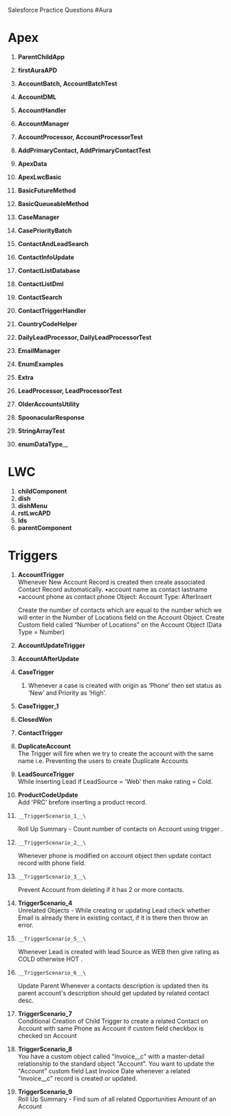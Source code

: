Salesforce Practice Questions
#Aura

# Apex
1. __ParentChildApp__
2. __firstAuraAPD__


1.	__AccountBatch, AccountBatchTest__
2.	__AccountDML__
3.	__AccountHandler__
4.	__AccountManager__
5.	__AccountProcessor, AccountProcessorTest__
6.	__AddPrimaryContact, AddPrimaryContactTest__
7.	__ApexData__
8.	__ApexLwcBasic__
9.	__BasicFutureMethod__
10.	__BasicQueueableMethod__
11.	__CaseManager__
12.	__CasePriorityBatch__
13.	__ContactAndLeadSearch__
14.	__ContactInfoUpdate__
15.	__ContactListDatabase__
16.	__ContactListDml__
17.	__ContactSearch__
18.	__ContactTriggerHandler__
19.	__CountryCodeHelper__
20.	__DailyLeadProcessor, DailyLeadProcessorTest__
21.	__EmailManager__
22.	__EnumExamples__
23.	__Extra__
24.	__LeadProcessor, LeadProcessorTest__
25.	__OlderAccountsUtility__
26.	__SpoonacularResponse__
27.	__StringArrayTest__
28.	__enumDataType____

# LWC 
1. __childComponent__
2. __dish__
3. __dishMenu__
4. __rstLwcAPD__
5. __lds__
6. __parentComponent__

# Triggers
1.	__AccountTrigger__\
      Whenever New Account Record is created then create associated Contact Record automatically.
        •account name as contact lastname
        •account phone as contact phone
         Object: Account
         Type: AfterInsert

      Create the number of contacts which are equal to the number which we will enter in the Number of Locations field on the Account Object.
	    Create Custom field called “Number of Locations” on the Account Object (Data Type = Number)

2.	__AccountUpdateTrigger__
3.	__AccountAfterUpdate__
4.	__CaseTrigger__
	1. Whenever a case is created with origin as ‘Phone’ then 
	set status as ‘New’ and Priority as ‘High’.
5.	__CaseTrigger_1__
6.	__ClosedWon__
7.	__ContactTrigger__
8.	__DuplicateAccount__\
	The Trigger will fire when we try to create the account with the same name
 	i.e. Preventing the users to create Duplicate Accounts
9.	__LeadSourceTrigger__\
	While inserting Lead if LeadSource = 'Web' then make rating = Cold.
10.	__ProductCodeUpdate__\
	Add 'PRC' brefore inserting a product record.
11. 	__TriggerScenario_1__\
	Roll Up Summary - Count number of contacts on Account using trigger .
12. 	__TriggerScenario_2__\
	Whenever phone is modified on account object then update contact record with phone field.
13. 	__TriggerScenario_3__\
	Prevent Account from deleting if it has 2 or more contacts.
14.	__TriggerScenario_4__\
	Unrelated Objects - While creating or updating Lead check whether Email is already there in existing contact, 
	if it is there then throw an error.
15. 	__TriggerScenario_5__\
	Whenever Lead is created with lead Source as WEB then give rating as COLD otherwise HOT .
16. 	__TriggerScenario_6__\
	Update Parent Whenever a contacts description is updated then its parent account's description should get updated by related contact desc.
17.	__TriggerScenario_7__\
	Conditional Creation of Child
	Trigger to create a related Contact on Account with same Phone as Account if 
	custom field checkbox is checked on Account

18.	__TriggerScenario_8__\
	You have a custom object called "Invoice__c" with a master-detail relationship to the standard object "Account".
	You want to update the "Account" custom field Last Invoice Date  whenever a related "Invoice__c" record is created or updated.

19.	__TriggerScenario_9__\
	Roll Up Summary - Find sum of all related Opportunities Amount of an Account
